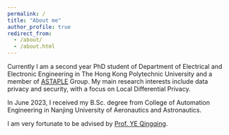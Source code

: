 ```yaml
---
permalink: /
title: "About me"
author_profile: true
redirect_from: 
  - /about/
  - /about.html
---
```



Currently I am a second year PhD student of  Department of Electrical and Electronic Engineering in The Hong Kong Polytechnic University and a member of [ASTAPLE](https://www.astaple.com/) Group. My main research interests include data privacy and security, with a focus on Local Differential Privacy.    

In June 2023, I received my B.Sc. degree from College of Automation Engineering in Nanjing University of Aeronautics and Astronautics.  

I am very fortunate to be advised by  [Prof. YE Qingqing](https://www.qingqingye.net).
